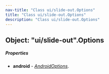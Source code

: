 ```yaml
---
nav-title: "Class ui/slide-out.Options"
title: "Class ui/slide-out.Options"
description: "Class ui/slide-out.Options"
---
```

## Object: "ui/slide-out".Options

##### Properties
 - **android** - [_AndroidOptions_](../../ui/slide-out/AndroidOptions.md).